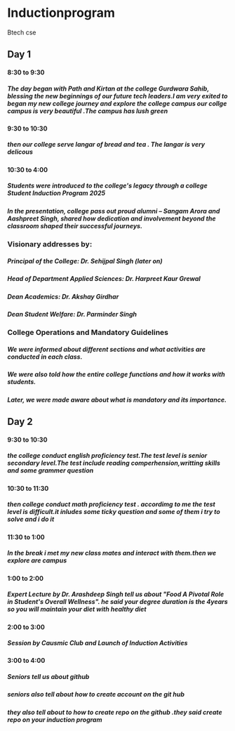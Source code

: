 # Inductionprogram
Btech cse
## Day 1
#### 8:30 to 9:30 
##### The day began with Path and Kirtan at the college Gurdwara Sahib, blessing the new beginnings of our future tech leaders.I am very exited to began my new college journey and explore the college campus our collge campus is very beautiful .The campus has lush green 
#### 9:30 to 10:30 
##### then our college serve langar of bread and tea . The langar is very delicous 
#### 10:30 to 4:00
##### Students were introduced to the college's legacy through a college Student Induction Program 2025

##### In the presentation, college pass out proud alumni – Sangam Arora and Aashpreet Singh, shared how dedication and involvement beyond the classroom shaped their successful journeys.

### Visionary addresses by:

##### Principal of the College: Dr. Sehijpal Singh (later on)

##### Head of Department Applied Sciences: Dr. Harpreet Kaur Grewal

##### Dean Academics: Dr. Akshay Girdhar

##### Dean Student Welfare: Dr. Parminder Singh

### College Operations and Mandatory Guidelines

##### We were informed about different sections and what activities are conducted in each class.

##### We were also told how the entire college functions and how it works with students.

##### Later, we were made aware about what is mandatory and its importance.

## Day 2
#### 9:30 to 10:30 
##### the college conduct english proficiency test.The test level is senior secondary level.The test include reading comperhension,writting skills and some grammer question 

#### 10:30 to 11:30 
##### then college conduct math proficiency test . accordimg to me the test level is difficult.it inludes some ticky question and some of them i try to solve and i do it 

#### 11:30 to 1:00 
##### In the break i met my new class mates and interact with them.then we explore are campus 

#### 1:00 to 2:00 
##### Expert Lecture by Dr. Arashdeep Singh tell us about "Food A Pivotal Role in Student's Overall Wellness". he said your degree duration is the 4years so you will maintain your diet with healthy diet

#### 2:00 to 3:00 
##### Session by Causmic Club and Launch of Induction Activities 

#### 3:00 to 4:00 
##### Seniors tell us about github
##### seniors also tell about how to create account on the git hub
##### they also tell about to how to create repo on the github .they said create repo on your induction program
